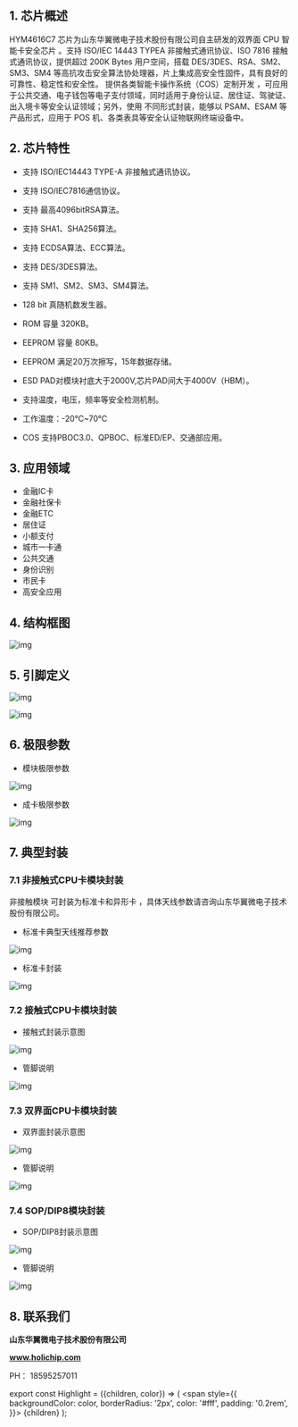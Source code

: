 
## 1. 芯片概述

HYM4616C7 芯片为山东华翼微电子技术股份有限公司自主研发的<Highlight color="#25c2a0">双界面 CPU 智能卡安全芯片</Highlight> 。支持 ISO/IEC 14443 TYPEA 非接触式通讯协议、ISO 7816 接触式通讯协议，提供超过 200K Bytes 用户空间，搭载 DES/3DES、RSA、SM2、SM3、SM4 等高抗攻击安全算法协处理器，片上集成高安全性固件，具有良好的可靠性、稳定性和安全性。<Highlight color="#25c2a0"> 提供各类智能卡操作系统（COS）定制开发</Highlight> ，可应用于公共交通、电子钱包等电子支付领域，同时适用于身份认证、居住证、驾驶证、出入境卡等安全认证领域；另外，使用
不同形式封装，能够以 PSAM、ESAM 等产品形式，应用于 POS 机、各类表具等安全认证物联网终端设备中。

## 2. 芯片特性

- 支持 ISO/IEC14443 TYPE-A 非接触式通讯协议。
- 支持 ISO/IEC7816通信协议。

- 支持 最高4096bitRSA算法。
- 支持 SHA1、SHA256算法。
- 支持 ECDSA算法、ECC算法。
- 支持 DES/3DES算法。
- 支持 SM1、SM2、SM3、SM4算法。

- 128 bit 真随机数发生器。
- ROM 容量 320KB。
- EEPROM 容量 80KB。
- EEPROM 满足20万次擦写，15年数据存储。

- ESD PAD对模块衬底大于2000V,芯片PAD间大于4000V（HBM）。
- 支持温度，电压，频率等安全检测机制。

- 工作温度：-20℃~70℃

- COS 支持PBOC3.0、QPBOC、标准ED/EP、交通部应用。

## 3. 应用领域

- 金融IC卡
- 金融社保卡
- 金融ETC 
- 居住证
- 小额支付
- 城市一卡通
- 公共交通
- 身份识别
- 市民卡
- 高安全应用



## 4. 结构框图

![img](../../../static/img/document/HYM4616A41.png)


## 5. 引脚定义

![img](../../../static/img/document/HYM4616A42.png)

![img](../../../static/img/document/HYM4616A43.png)


## 6. 极限参数

- 模块极限参数

![img](../../../static/img/document/HYM4616A44.png)

- 成卡极限参数

![img](../../../static/img/document/HYM4616A45.png)


## 7. 典型封装

### 7.1 非接触式CPU卡模块封装

非接触模块<Highlight color="#25c2a0"> 可封装为标准卡和异形卡</Highlight> ，具体天线参数请咨询山东华翼微电子技术股份有限公司。

- 标准卡典型天线推荐参数

![img](../../../static/img/document/HYM4616A76.png)

- 标准卡封装

![img](../../../static/img/document/HYM4616A77.png)


### 7.2 接触式CPU卡模块封装

- 接触式封装示意图

![img](../../../static/img/document/HYM4616C78.png)

- 管脚说明

![img](../../../static/img/document/HYM4616C79.png)

### 7.3 双界面CPU卡模块封装

- 双界面封装示意图

![img](../../../static/img/document/HYM4616C710.png)

- 管脚说明

![img](../../../static/img/document/HYM4616C711.png)

### 7.4 SOP/DIP8模块封装

- SOP/DIP8封装示意图

![img](../../../static/img/document/HYM4616C712.png)

- 管脚说明

![img](../../../static/img/document/HYM4616C713.png)



## 8. 联系我们

**山东华翼微电子技术股份有限公司**

**www.holichip.com**

<Highlight color="#25c2a0"> PH： 18595257011</Highlight> 


export const Highlight = ({children, color}) => (
  <span
    style={{
      backgroundColor: color,
      borderRadius: '2px',
      color: '#fff',
      padding: '0.2rem',
    }}>
    {children}
  </span>
);